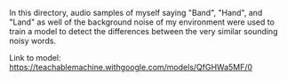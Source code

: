 In this directory, audio samples of myself saying "Band", "Hand", and "Land" as well of the background noise of my environment were used to train a model to detect the differences between the very similar sounding noisy words.

Link to model: https://teachablemachine.withgoogle.com/models/QfGHWa5MF/0